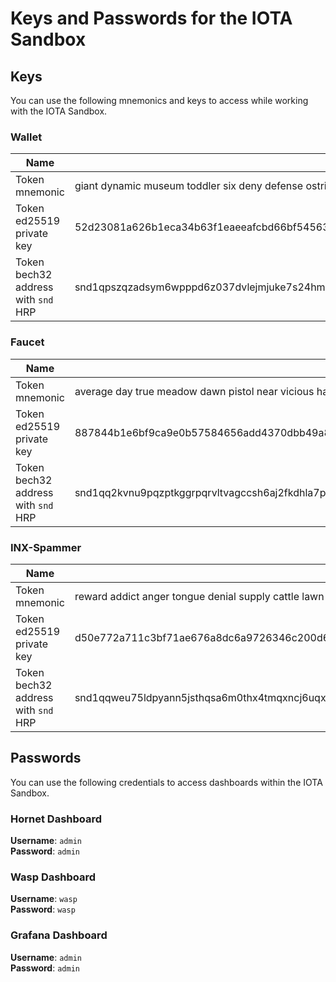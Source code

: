 # Keys and Passwords for the IOTA Sandbox

## Keys 

You can use the following mnemonics and keys to access while working with the IOTA Sandbox.

### Wallet

| Name                                | Value                                                                                                                                                     |
|-------------------------------------|-----------------------------------------------------------------------------------------------------------------------------------------------------------|
| Token mnemonic                      | giant dynamic museum toddler six deny defense ostrich bomb access mercy blood explain muscle shoot shallow glad autumn author calm heavy hawk abuse rally |
| Token ed25519 private key           | 52d23081a626b1eca34b63f1eaeeafcbd66bf545635befc12cd0f19926efefb031f176dadf38cdec0eadd1d571394be78f0bbee3ed594316678dffc162a095cb                          |
| Token bech32 address with `snd` HRP | snd1qpszqzadsym6wpppd6z037dvlejmjuke7s24hm95s9fg9vpua7vluuwu49a                                                                                           |

### Faucet

| Name                                | Value                                                                                                                                                      |
|-------------------------------------|------------------------------------------------------------------------------------------------------------------------------------------------------------|
| Token mnemonic                      | average day true meadow dawn pistol near vicious have ordinary sting fetch mobile month ladder explain tornado curious energy orange belt glue surge urban |
| Token ed25519 private key           | 887844b1e6bf9ca9e0b57584656add4370dbb49a8cb79e2e3032229f30fd80359e3df559ad0de8e5fa019b9ea46d1ee40879f3f3f74594a3306de9dfd43dcd25                           |
| Token bech32 address with `snd` HRP | snd1qq2kvnu9pqzptkggrpqrvltvagccsh6aj2fkdhla7p3lrsy9dwhdzpu0epw                                                                                            |

### INX-Spammer

| Name                                | Value                                                                                                                                                   |
|-------------------------------------|---------------------------------------------------------------------------------------------------------------------------------------------------------|
| Token mnemonic                      | reward addict anger tongue denial supply cattle lawn foot climb ask friend base spring ensure spike alien equal burst bitter crowd august ignore animal |
| Token ed25519 private key           | d50e772a711c3bf71ae676a8dc6a9726346c200d676a8fa7a6e254f341233115e073300fae90b10163e4b2b70c3fa8a93360992ed1a4cc2f6b386b5121c540a4                        |
| Token bech32 address with `snd` HRP | snd1qqweu75ldpyann5jsthqsa6m0thx4tmqxncj6uqxf5q974pmqx30yfng7ya                                                                                         |

## Passwords

You can use the following credentials to access dashboards within the IOTA Sandbox.

### Hornet Dashboard

**Username**: `admin`  
**Password**: `admin`

### Wasp Dashboard

**Username**: `wasp`  
**Password**: `wasp`

### Grafana Dashboard

**Username**: `admin`  
**Password**: `admin`